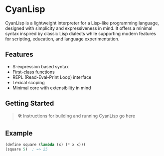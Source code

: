 # CyanLisp

CyanLisp is a lightweight interpreter for a Lisp-like programming language, designed with simplicity and expressiveness in mind. It offers a minimal syntax inspired by classic Lisp dialects while supporting modern features for scripting, education, and language experimentation.

## Features

- S-expression based syntax
- First-class functions
- REPL (Read-Eval-Print Loop) interface
- Lexical scoping
- Minimal core with extensibility in mind

## Getting Started

> 🛠️ Instructions for building and running CyanLisp go here

## Example

```lisp
(define square (lambda (x) (* x x)))
(square 5)  ; => 25

